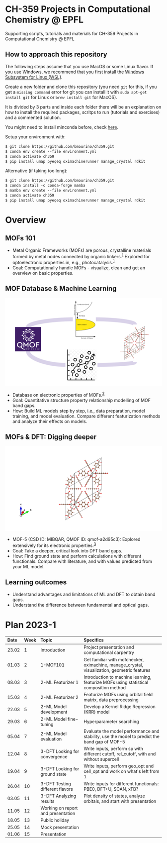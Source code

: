 # CH-359 Projects in Computational Chemistry @ EPFL

Supporting scripts, tutorials and materials for CH-359 Projects in Computational Chemistry @ EPFL

## How to approach this repository

The following steps assume that you use MacOS or some Linux flavor. If you use Windows, we recommend that you first install the [Windows Subsystem for Linux (WSL)](https://learn.microsoft.com/en-us/windows/wsl/install).

Create a new folder and clone this repository (you need `git` for this, if you get a `missing command` error for git you can install it with `sudo apt-get install git` for Linux or `brew install git` for MacOS).

It is divided by 3 parts and inside each folder there will be an explanation on how to install the required packages, scritps to run (tutorials and exercises) and a commented solution.

You might need to install minconda before, check [here](https://docs.conda.io/projects/conda/en/latest/user-guide/install/).

Setup your environment with:

    $ git clone https://github.com/bmourino/ch359.git
    $ conda env create --file environment.yml
    $ conda activate ch359
    $ pip install umap pyeqeq oximachinerunner manage_crystal rdkit

Alternative (if taking too long):

    $ git clone https://github.com/bmourino/ch359.git
    $ conda install -c conda-forge mamba
    $ mamba env create --file environment.yml
    $ conda activate ch359
    $ pip install umap pyeqeq oximachinerunner manage_crystal rdkit


# Overview

## MOFs 101

- Metal  Organic  Frameworks  (MOFs)  are  porous,  crystalline  materials 
formed by metal nodes connected by organic linkers.<sup>[1](https://pubs.rsc.org/en/content/articlehtml/2020/ta/c9ta13506e#fn1)</sup>
Explored for optoelectronic properties in, e.g., photocatalysis.<sup>[1](https://pubs.rsc.org/en/content/articlehtml/2020/ta/c9ta13506e#fn1)</sup>
- Goal:  Computationally  handle  MOFs  -  visualize,  clean  and  get  an 
overview on basic properties.

## MOF Database & Machine Learning

![](./images/ml_scheme.svg)

- Database on electronic properties of MOFs.<sup>[2](https://www.sciencedirect.com/science/article/pii/S2590238521000709)</sup>
- Goal: Quantitative structure property relationship modelling of MOF band 
gaps.
- How: Build ML models step by step, i.e., data preparation, model training, 
and  model  evaluation.  Compare  different  featurization  methods  and 
analyze their effects on models.

## MOFs & DFT: Digging deeper

![](./images/mof5.png)

- MOF-5 (CSD ID: MIBQAR, QMOF ID: qmof-a2d95c3): Explored extensively for its electronic properties.<sup>[3](https://pubs.acs.org/doi/full/10.1021/acs.jpclett.1c00543)</sup>
- Goal: Take a deeper, critical look into DFT band gaps.
- How:  Find  ground  state  and  perform  calculations  with  different 
functionals. Compare with literature, and with values predicted from your 
ML model.

## Learning outcomes

- Understand  advantages  and  limitations  of  ML  and  DFT  to  obtain  band 
gaps.
- Understand the difference between fundamental and optical gaps.

# Plan 2023-1

| Date  | Week  | Topic                    | Specifics     | 
| :---  | :---  | :---                     | :---          |   
| 23.02  | 1     | Introduction             | Project presentation and computational carpentry         |   
| 01.03  | 2     | 1-MOF101             | Get familiar with mofchecker, oximachine, manage_crystal, visualization, geometric features    |
| 08.03  | 3     | 2-ML Featurizer 1        |   Introduction to machine learning, featurize MOFs using statistical composition method
| 15.03  | 4     | 2-ML Featurizer 2        |   Featurize MOFs using orbital field matrix, data preprocessing 
| 22.03  | 5     | 2-ML Model development   |   Develop a Kernel Ridge Regression (KRR) model   
| 29.03  | 6     | 2-ML Model fine-tuning   |   Hyperparameter searching  
| 05.04  | 7     | 2-ML Model evaluation    |   Evaluate the model performance and stability, use the model to predict the band gap of MOF-5
| 12.04  | 8     | 3-DFT Looking for convergence  | Write inputs, perform sp with different cutoff, rel_cutoff, with and without supercell     
| 19.04  | 9	 | 3-DFT Looking for ground state | Write inputs, perform geo_opt and cell_opt and work on what's left from 1 |
| 26.04  | 10 	 | 3-DFT Testing different flavors| Write inputs for different functionals: PBE0, DFT+U, SCAN, xTB?	|
| 03.05  | 11    | 3-DFT Analyzing results	       | Plot density of states, analyze orbitals, and start with presentation	|
| 11.05  | 12    | Working on report and presentation	       |  |
| 18.05  | 13    | Public holiday	       |  |
| 25.05  | 14    | Mock presentation	       |  |
| 01.06  | 15    | Presentation	       |  |